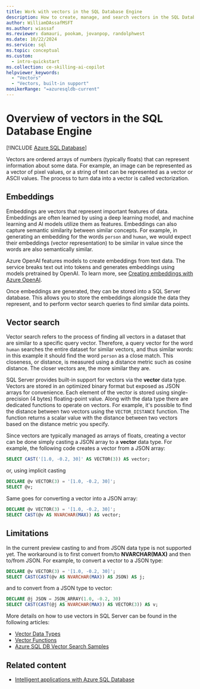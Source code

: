```yaml
---
title: Work with vectors in the SQL Database Engine
description: How to create, manage, and search vectors in the SQL Database Engine.
author: WilliamDAssafMSFT
ms.author: wiassaf
ms.reviewer: damauri, pookam, jovanpop, randolphwest
ms.date: 10/22/2024
ms.service: sql
ms.topic: conceptual
ms.custom:
  - intro-quickstart
ms.collection: ce-skilling-ai-copilot
helpviewer_keywords:
  - "Vectors"
  - "Vectors, built-in support"
monikerRange: "=azuresqldb-current"
---
```

# Overview of vectors in the SQL Database Engine

[!INCLUDE [Azure SQL Database](../../includes/applies-to-version/asdb.md)]

Vectors are ordered arrays of numbers (typically floats) that can represent information about some data. For example, an image can be represented as a vector of pixel values, or a string of text can be represented as a vector or ASCII values. The process to turn data into a vector is called vectorization.

## Embeddings

Embeddings are vectors that represent important features of data. Embeddings are often learned by using a deep learning model, and machine learning and AI models utilize them as features. Embeddings can also capture semantic similarity between similar concepts. For example, in generating an embedding for the words `person` and `human`, we would expect their embeddings (vector representation) to be similar in value since the words are also semantically similar.

Azure OpenAI features models to create embeddings from text data. The service breaks text out into tokens and generates embeddings using models pretrained by OpenAI. To learn more, see [Creating embeddings with Azure OpenAI](/azure/ai-services/openai/concepts/understand-embeddings).

Once embeddings are generated, they can be stored into a SQL Server database. This allows you to store the embeddings alongside the data they represent, and to perform vector search queries to find similar data points.

## Vector search

Vector search refers to the process of finding all vectors in a dataset that are similar to a specific query vector. Therefore, a query vector for the word `human` searches the entire dataset for similar vectors, and thus similar words: in this example it should find the word `person` as a close match. This closeness, or distance, is measured using a distance metric such as cosine distance. The closer vectors are, the more similar they are.

SQL Server provides built-in support for vectors via the **vector** data type. Vectors are stored in an optimized binary format but exposed as JSON arrays for convenience. Each element of the vector is stored using single-precision (4 bytes) floating-point value. Along with the data type there are dedicated functions to operate on vectors. For example, it's possible to find the distance between two vectors using the `VECTOR_DISTANCE` function. The function returns a scalar value with the distance between two vectors based on the distance metric you specify.

Since vectors are typically managed as arrays of floats, creating a vector can be done simply casting a JSON array to a **vector** data type. For example, the following code creates a vector from a JSON array:

```sql
SELECT CAST('[1.0, -0.2, 30]' AS VECTOR(3)) AS vector;
```

or, using implicit casting

```sql
DECLARE @v VECTOR(3) = '[1.0, -0.2, 30]';
SELECT @v;
```

Same goes for converting a vector into a JSON array:

```sql
DECLARE @v VECTOR(3) = '[1.0, -0.2, 30]';
SELECT CAST(@v AS NVARCHAR(MAX)) AS vector;
```

## Limitations

In the current preview casting to and from JSON data type is not supported yet. The workaround is to first convert from/to **NVARCHAR(MAX)** and then to/from JSON. For example, to convert a vector to a JSON type:

```sql
DECLARE @v VECTOR(3) = '[1.0, -0.2, 30]';
SELECT CAST(CAST(@v AS NVARCHAR(MAX)) AS JSON) AS j;
```

and to convert from a JSON type to vector:

```sql
DECLARE @j JSON = JSON_ARRAY(1.0, -0.2, 30)
SELECT CAST(CAST(@j AS NVARCHAR(MAX)) AS VECTOR(3)) AS v;
```

More details on how to use vectors in SQL Server can be found in the following articles:

- [Vector Data Types](../../t-sql/data-types/vector-data-type.md)
- [Vector Functions](../../t-sql/functions/vector-functions-transact-sql.md)
- [Azure SQL DB Vector Search Samples](https://github.com/Azure-Samples/azure-sql-db-vector-search)

## Related content

- [Intelligent applications with Azure SQL Database](/azure/azure-sql/database/ai-artificial-intelligence-intelligent-applications)
